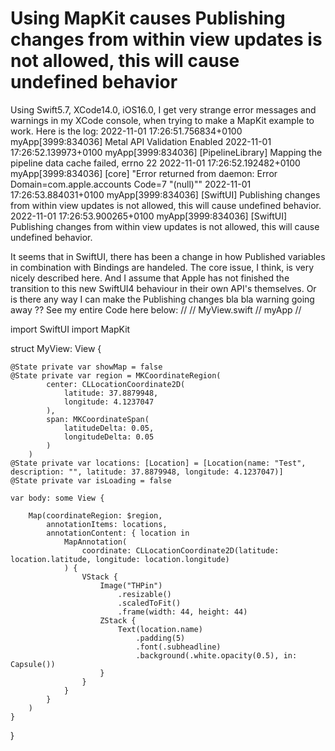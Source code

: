 
# Using MapKit causes Publishing changes from within view updates is not allowed, this will cause undefined behavior

Using Swift5.7, XCode14.0, iOS16.0,
I get very strange error messages and warnings in my XCode console, when trying to make a MapKit example to work.
Here is the log:
2022-11-01 17:26:51.756834+0100 myApp[3999:834036] Metal API Validation Enabled
2022-11-01 17:26:52.139973+0100 myApp[3999:834036] [PipelineLibrary] Mapping the pipeline data cache failed, errno 22
2022-11-01 17:26:52.192482+0100 myApp[3999:834036] [core] "Error returned from daemon: Error Domain=com.apple.accounts Code=7 "(null)""
2022-11-01 17:26:53.884031+0100 myApp[3999:834036] [SwiftUI] Publishing changes from within view updates is not allowed, this will cause undefined behavior.
2022-11-01 17:26:53.900265+0100 myApp[3999:834036] [SwiftUI] Publishing changes from within view updates is not allowed, this will cause undefined behavior.

It seems that in SwiftUI, there has been a change in how Published variables in combination with Bindings are handeled.
The core issue, I think, is very nicely described here.
And I assume that Apple has not finished the transition to this new SwiftUI4 behaviour in their own API's themselves.
Or is there any way I can make the Publishing changes bla bla warning going away ??
See my entire Code here below:
//
//  MyView.swift
//  myApp
//

import SwiftUI
import MapKit

struct MyView: View {
    
    @State private var showMap = false
    @State private var region = MKCoordinateRegion(
            center: CLLocationCoordinate2D(
                latitude: 37.8879948,
                longitude: 4.1237047
            ),
            span: MKCoordinateSpan(
                latitudeDelta: 0.05,
                longitudeDelta: 0.05
            )
        )
    @State private var locations: [Location] = [Location(name: "Test", description: "", latitude: 37.8879948, longitude: 4.1237047)]
    @State private var isLoading = false
    
    var body: some View {
        
        Map(coordinateRegion: $region,
            annotationItems: locations,
            annotationContent: { location in
                MapAnnotation(
                    coordinate: CLLocationCoordinate2D(latitude: location.latitude, longitude: location.longitude)
                ) {
                    VStack {
                        Image("THPin")
                            .resizable()
                            .scaledToFit()
                            .frame(width: 44, height: 44)
                        ZStack {
                            Text(location.name)
                                .padding(5)
                                .font(.subheadline)
                                .background(.white.opacity(0.5), in: Capsule())
                        }
                    }
                }
            }
        )
    }
}


        